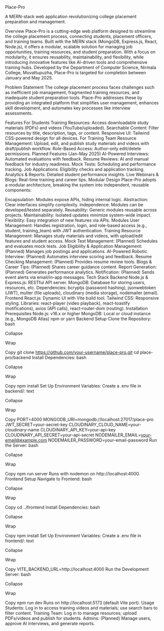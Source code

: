 

Place-Pro


A MERN-stack web application revolutionizing college placement preparation and management.

Overview
Place-Pro is a cutting-edge web platform designed to streamline the college placement process, connecting students, placement officers, and training teams. Built with the MERN stack (MongoDB, Express.js, React, Node.js), it offers a modular, scalable solution for managing job opportunities, training resources, and student preparation. With a focus on modularity, it ensures reusability, maintainability, and flexibility, while introducing innovative features like AI-driven tools and comprehensive training hubs. Developed by the Department of Computer Science, Nirmala College, Muvattupuzha, Place-Pro is targeted for completion between January and May 2025.

Problem Statement
The college placement process faces challenges such as inefficient job management, fragmented training resources, and inadequate student preparation tools. Place-Pro addresses these by providing an integrated platform that simplifies user management, enhances skill development, and automates key processes like interview assessments.

Features
For Students
Training Resources: Access downloadable study materials (PDFs) and videos (YouTube/uploaded).
Searchable Content: Filter resources by title, description, tags, or content.
Responsive UI: Tailwind CSS-powered design for all devices.
For Training Team
Resource Management: Upload, edit, and publish study materials and videos with draft/publish workflow.
Role-Based Access: Author-only edit/delete permissions.
Planned Features (Jan-May 2025)
AI-Powered Interviews: Automated evaluations with feedback.
Resume Reviews: AI and manual feedback for industry readiness.
Mock Tests: Scheduling and performance tracking.
Job Applications: Eligibility checks and application tracking.
Analytics & Reports: Detailed student performance insights.
Live Webinars & Blogs: Real-time training and career tips.
Modular Design
Place-Pro adopts a modular architecture, breaking the system into independent, reusable components:

Encapsulation: Modules expose APIs, hiding internal logic.
Abstraction: Clear interfaces simplify complexity.
Independence: Modules can be developed/tested separately.
Reusability: Generic modules reusable across projects.
Maintainability: Isolated updates minimize system-wide impact.
Flexibility: Easy integration of new features via APIs.
Modules
User Management: Handles registration, login, and role-based access (e.g., student, training_team) with JWT authentication.
Training Resource Management: Manages study materials and videos, with upload/edit features and student access.
Mock Test Management: (Planned) Schedules and evaluates mock tests.
Job Eligibility & Application Management: (Planned) Manages job postings and applications.
AI-Powered Robotic Interview: (Planned) Automates interview scoring and feedback.
Resume Checking Management: (Planned) Provides resume review tools.
Blogs & Career Tips: (Planned) Shares career guidance content.
Report Generation: (Planned) Generates performance analytics.
Notification: (Planned) Sends event alerts via email/in-app messages.
Tech Stack
Backend
Node.js & Express.js: RESTful API server.
MongoDB: Database for storing users, resources, etc.
Dependencies: bcryptjs (password hashing), jsonwebtoken (JWT), multer (file uploads), cloudinary (media storage), nodemailer (email).
Frontend
React.js: Dynamic UI with Vite build tool.
Tailwind CSS: Responsive styling.
Libraries: react-player (video playback), react-toastify (notifications), axios (API calls), react-router-dom (routing).
Installation
Prerequisites
Node.js: v16.x or higher
MongoDB: Local or cloud instance (e.g., MongoDB Atlas)
npm or yarn
Backend Setup
Clone the Repository:
bash

Collapse

Wrap

Copy
git clone https://github.com/your-username/place-pro.git
cd place-pro/backend
Install Dependencies:
bash

Collapse

Wrap

Copy
npm install
Set Up Environment Variables:
Create a .env file in backend/:
text

Collapse

Wrap

Copy
PORT=4000
MONGODB_URI=mongodb://localhost:27017/place-pro
JWT_SECRET=your-secret-key
CLOUDINARY_CLOUD_NAME=your-cloudinary-name
CLOUDINARY_API_KEY=your-api-key
CLOUDINARY_API_SECRET=your-api-secret
NODEMAILER_EMAIL=your-email@example.com
NODEMAILER_PASSWORD=your-email-password
Run the Server:
bash

Collapse

Wrap

Copy
npm run server
Runs with nodemon on http://localhost:4000.
Frontend Setup
Navigate to Frontend:
bash

Collapse

Wrap

Copy
cd ../frontend
Install Dependencies:
bash

Collapse

Wrap

Copy
npm install
Set Up Environment Variables:
Create a .env file in frontend/:
text

Collapse

Wrap

Copy
VITE_BACKEND_URL=http://localhost:4000
Run the Development Server:
bash

Collapse

Wrap

Copy
npm run dev
Runs on http://localhost:5173 (default Vite port).
Usage
Students: Log in to access training videos and materials; use search bars to filter content.
Training Team: Log in to manage resources; upload PDFs/videos and publish for students.
Admins: (Planned) Manage users, approve AI interviews, and generate reports.